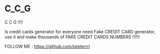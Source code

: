 # C_C_G

C C G !!!!

Is credit cards generator for everyone need Fake CREDIT CARD generator, use it and make thousands of FAKE CREDIT CARDS NUMBERS !!!!!!

FOLLOW ME :
https://github.com/istelerrri
